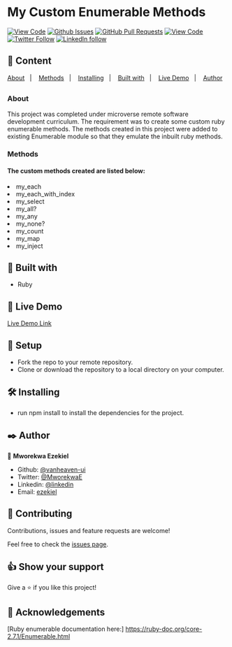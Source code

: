 
  
# My Custom Enumerable Methods
  
[![View Code](https://img.shields.io/badge/View%20-Code-green)](https://github.com/vanheaven-ui/my_enumerables/tree/my_enumerables)
[![Github Issues](https://img.shields.io/badge/GitHub-Issues-orange)](https://github.com/vanheaven-ui/my_enumerables/issues)
[![GitHub Pull Requests](https://img.shields.io/badge/GitHub-Pull%20Requests-blue)](https://github.com/vanheaven-ui/my_enumerables/pulls)
[![View Code](https://img.shields.io/badge/Github-Author-black)](https://github.com/vanheaven-ui)
[![Twitter Follow](https://img.shields.io/badge/Twitter-Ezekiel-%231DA1F2)](https://twitter.com/MworekwaE)
[![LinkedIn follow](https://img.shields.io/badge/LinkedIn-Ezekiel-%232867B2)](https://www.linkedin.com/in/vanheaven/)


## 📝 Content
<a href="#about">About</a>&nbsp;&nbsp;&nbsp;|&nbsp;&nbsp;&nbsp;
<a href="#method">Methods</a>&nbsp;&nbsp;&nbsp;|&nbsp;&nbsp;&nbsp;
<a href="#ins">Installing</a>&nbsp;&nbsp;&nbsp;|&nbsp;&nbsp;&nbsp;
<a href="#with">Built with</a>&nbsp;&nbsp;&nbsp;|&nbsp;&nbsp;&nbsp;
<a href="#ldl">Live Demo</a>&nbsp;&nbsp;&nbsp;|&nbsp;&nbsp;&nbsp;
<a href="#author">Author</a>

## <h3>About <a name = "about"></a></h3>
This project was completed under microverse remote software development curriculum. The requirement was to create some custom ruby enumerable methods. The methods created in this project were added to existing Enumerable module so that they emulate the inbuilt ruby methods. 

<h3>Methods <a name = "method"></a></h3>
<h4>The custom methods created are listed below:</h4>
<li>my_each</li>
<li>my_each_with_index</li>
<li>my_select</li>
<li>my_all?</li>
<li>my_any</li>
<li>my_none?</li>
<li>my_count</li>
<li>my_map</li>
<li>my_inject</li>

## 🔧 Built with<a name = "with"></a>

- Ruby

## 🔴 Live Demo <a name = "ldl"></a>

[Live Demo Link](https://repl.it/@vanheavenui/myrubyenumerables#main.rb)

## 🔨 Setup

- Fork the repo to your remote repository.
- Clone or download the repository to a local directory on your computer.

## 🛠 Installing <a name = "ins"></a>

- run npm install to install the dependencies for the project.

## ✒️  Author <a name = "author"></a>

👤 **Mworekwa Ezekiel**

- Github: [@vanheaven-ui](https://github.com/kevinfrontend)
- Twitter: [@MworekwaE](https://twitter.com/kevinfrontend)
- Linkedin: [@linkedin](https://www.linkedin.com/in/vanheaven/)
- Email: [ezekiel](mailto:vanheaven6@gmail.com)

## 🤝 Contributing

Contributions, issues and feature requests are welcome!

Feel free to check the [issues page](https://github.com/vanheaven-ui/my_enumerables/issues).


## 👍 Show your support

Give a ⭐️ if you like this project!

## :clap: Acknowledgements
[Ruby enumerable documentation here:] https://ruby-doc.org/core-2.7.1/Enumerable.html

